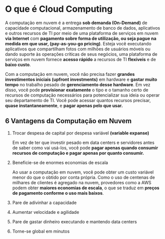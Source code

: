 # O que é Cloud Computing

A computação em nuvem é a entrega **sob demanda (On-Demand)** de capacidade computacional, armazenamento de banco de dados, aplicativos e outros recursos de TI por meio de uma plataforma de serviços em nuvem **via Internet** com **pagamento sobre forma de utilização, ou seja pague na medida em que usar, (pay-as-you-go pricing)**. Esteja você executando aplicativos que compartilham fotos com milhões de usuários móveis ou dando suporte às operações críticas de seus negócios, uma plataforma de serviços em nuvem fornece **acesso rápido** a recursos de TI **flexíveis** e de **baixo custo**.

Com a computação em nuvem, você não precisa fazer **grandes investimentos iniciais (upfront investments)** em hardware e **gastar muito tempo** no trabalho pesado de **gerenciamento desse hardware**. Em vez disso, você pode **provisionar exatamente** o tipo e o tamanho certo de recursos de computação necessários para potencializar sua ideia ou operar seu departamento de TI. Você pode acessar quantos recursos precisar, **quase instantaneamente**, e **pagar apenas pelo que usar.**

## 6 Vantagens da Computação em Nuvem

1. Trocar despesa de capital por despesa variável **(variable expanse)**

    Em vez de ter que investir pesado em data centers e servidores antes de saber como vai usá-los, você pode **pagar apenas quando consumir recursos de computação e pagar apenas por quanto consumir.**

2. Beneficie-se de enormes economias de escala

    Ao usar a computação em nuvem, você pode obter um custo variável menor do que o obtido por conta própria. Como o uso de centenas de milhares de clientes é agregado na nuvem, provedores como a AWS podem obter **maiores economias de escala**, o que se traduz em **preços de pagamento conforme o uso mais baixos**.

3. Pare de adivinhar a capacidade
4. Aumentar velocidade e agilidade
5. Pare de gastar dinheiro executando e mantendo data centers
6. Torne-se global em minutos